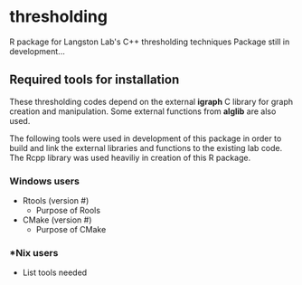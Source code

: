 # thresholding
R package for Langston Lab's C++ thresholding techniques
Package still in development... 

## Required tools for installation
These thresholding codes depend on the external **igraph** C library for graph creation and manipulation. 
Some external functions from **alglib** are also used. 

The following tools were used in development of this package in order to build and link the external 
libraries and functions to the existing lab code. The Rcpp library was used heaviliy in creation of this
R package.

### Windows users
- Rtools (version #)
    - Purpose of Rools
- CMake (version #)
    - Purpose of CMake

### *Nix users
- List tools needed